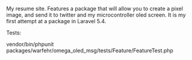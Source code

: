 My resume site. Features a package that will allow you to create a pixel image, and send it to twitter and my microcontroller oled screen. It is my first attempt at a package in Laravel 5.4.

Tests:

vendor/bin/phpunit packages/warfehr/omega_oled_msg/tests/Feature/FeatureTest.php 
